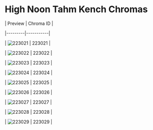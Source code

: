 # High Noon Tahm Kench Chromas


| Preview | Chroma ID |

|---------|-----------|

| ![223021](https://raw.communitydragon.org/latest/plugins/rcp-be-lol-game-data/global/default/v1/champion-chroma-images/223/223021.png) | 223021 |

| ![223022](https://raw.communitydragon.org/latest/plugins/rcp-be-lol-game-data/global/default/v1/champion-chroma-images/223/223022.png) | 223022 |

| ![223023](https://raw.communitydragon.org/latest/plugins/rcp-be-lol-game-data/global/default/v1/champion-chroma-images/223/223023.png) | 223023 |

| ![223024](https://raw.communitydragon.org/latest/plugins/rcp-be-lol-game-data/global/default/v1/champion-chroma-images/223/223024.png) | 223024 |

| ![223025](https://raw.communitydragon.org/latest/plugins/rcp-be-lol-game-data/global/default/v1/champion-chroma-images/223/223025.png) | 223025 |

| ![223026](https://raw.communitydragon.org/latest/plugins/rcp-be-lol-game-data/global/default/v1/champion-chroma-images/223/223026.png) | 223026 |

| ![223027](https://raw.communitydragon.org/latest/plugins/rcp-be-lol-game-data/global/default/v1/champion-chroma-images/223/223027.png) | 223027 |

| ![223028](https://raw.communitydragon.org/latest/plugins/rcp-be-lol-game-data/global/default/v1/champion-chroma-images/223/223028.png) | 223028 |

| ![223029](https://raw.communitydragon.org/latest/plugins/rcp-be-lol-game-data/global/default/v1/champion-chroma-images/223/223029.png) | 223029 |